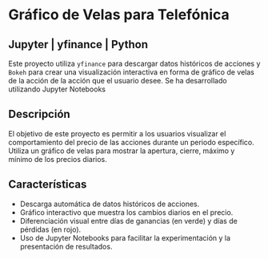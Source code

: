 # Gráfico de Velas para Telefónica
## Jupyter | yfinance | Python

Este proyecto utiliza `yfinance` para descargar datos históricos de acciones y `Bokeh` para crear una visualización interactiva en forma de gráfico de velas de la acción de la acción que el usuario desee. Se ha desarrollado utilizando Jupyter Notebooks

## Descripción

El objetivo de este proyecto es permitir a los usuarios visualizar el comportamiento del precio de las acciones durante un periodo específico. Utiliza un gráfico de velas para mostrar la apertura, cierre, máximo y mínimo de los precios diarios.

## Características

- Descarga automática de datos históricos de acciones.
- Gráfico interactivo que muestra los cambios diarios en el precio.
- Diferenciación visual entre días de ganancias (en verde) y días de pérdidas (en rojo).
- Uso de Jupyter Notebooks para facilitar la experimentación y la presentación de resultados.
